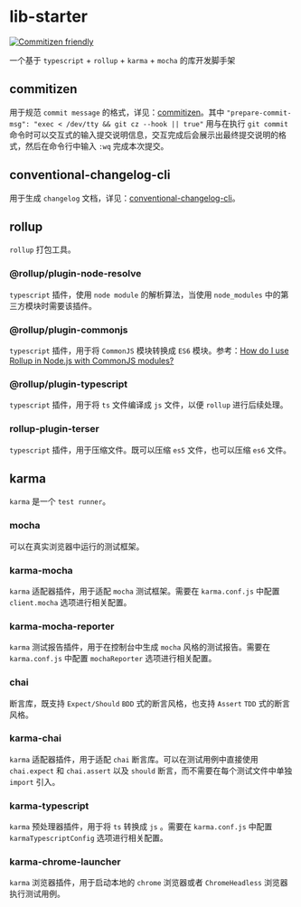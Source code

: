 # lib-starter

[![Commitizen friendly](https://img.shields.io/badge/commitizen-friendly-brightgreen.svg)](http://commitizen.github.io/cz-cli/)

一个基于 `typescript` + `rollup` + `karma` + `mocha` 的库开发脚手架

## commitizen

用于规范 `commit message` 的格式，详见：[commitizen](https://github.com/commitizen/cz-cli)。其中 `"prepare-commit-msg": "exec < /dev/tty && git cz --hook || true"` 用与在执行 `git commit` 命令时可以交互式的输入提交说明信息，交互完成后会展示出最终提交说明的格式，然后在命令行中输入 `:wq` 完成本次提交。

## conventional-changelog-cli

用于生成 `changelog` 文档，详见：[conventional-changelog-cli](https://github.com/conventional-changelog/conventional-changelog/tree/master/packages/conventional-changelog-cli)。

## rollup

`rollup` 打包工具。

### @rollup/plugin-node-resolve

`typescript` 插件，使用 `node module` 的解析算法，当使用 `node_modules` 中的第三方模块时需要该插件。

### @rollup/plugin-commonjs

`typescript` 插件，用于将 `CommonJS` 模块转换成 `ES6` 模块。参考：[How do I use Rollup in Node.js with CommonJS modules?](https://rollupjs.org/guide/en/#how-do-i-use-rollup-in-nodejs-with-commonjs-modules)

### @rollup/plugin-typescript

`typescript` 插件，用于将 `ts` 文件编译成 `js` 文件，以便 `rollup` 进行后续处理。

### rollup-plugin-terser

`typescript` 插件，用于压缩文件。既可以压缩 `es5` 文件，也可以压缩 `es6` 文件。

## karma

`karma` 是一个 `test runner`。

### mocha

可以在真实浏览器中运行的测试框架。

### karma-mocha

`karma` 适配器插件，用于适配 `mocha` 测试框架。需要在 `karma.conf.js` 中配置 `client.mocha` 选项进行相关配置。

### karma-mocha-reporter

`karma` 测试报告插件，用于在控制台中生成 `mocha` 风格的测试报告。需要在 `karma.conf.js` 中配置 `mochaReporter` 选项进行相关配置。

### chai

断言库，既支持 `Expect/Should` `BDD` 式的断言风格，也支持 `Assert` `TDD` 式的断言风格。

### karma-chai

`karma` 适配器插件，用于适配 `chai` 断言库。可以在测试用例中直接使用 `chai.expect` 和 `chai.assert` 以及 `should` 断言，而不需要在每个测试文件中单独 `import` 引入。

### karma-typescript

`karma` 预处理器插件，用于将 `ts` 转换成 `js` 。需要在 `karma.conf.js` 中配置 `karmaTypescriptConfig` 选项进行相关配置。

### karma-chrome-launcher

`karma` 浏览器插件，用于启动本地的 `chrome` 浏览器或者 `ChromeHeadless` 浏览器执行测试用例。



